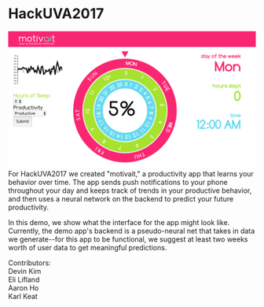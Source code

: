 # HackUVA2017
![demo](motivaitdemo.png)
For HackUVA2017 we created "motivait," a productivity app that learns your behavior over time. 
The app sends push notifications to your phone throughout your day and keeps track of trends in your 
productive behavior, and then uses a neural network on the backend to predict your future productivity.  

In this demo, we show what the interface for the app might look like. Currently, the demo app's backend is
a pseudo-neural net that takes in data we generate--for this app to be functional, we suggest at least two 
weeks worth of user data to get meaningful predictions.   

Contributors:  
Devin Kim    
Eli Lifland   
Aaron Ho  
Karl Keat  
